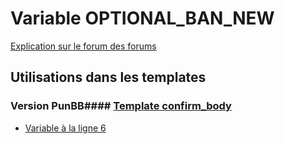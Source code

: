 # Variable OPTIONAL_BAN_NEW
[Explication sur le forum des forums](http://forum.forumactif.com/t294113-listing-des-variables#OPTIONAL_BAN_NEW)
## Utilisations dans les templates
### Version PunBB#### [Template confirm_body](punbb/confirm_body.md)
* [Variable à la ligne 6](../punbb/confirm_body.tpl#L6)